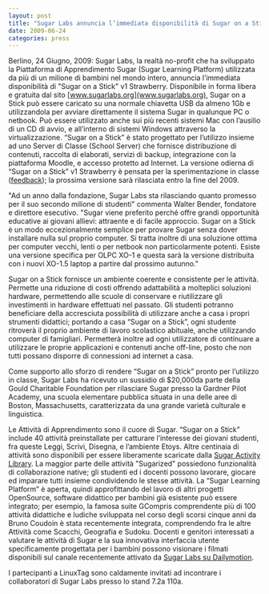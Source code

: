 ```yaml
---
layout: post
title: "Sugar Labs annuncia l’immediata disponibilità di Sugar on a Stick; La Piattaforma di Apprendimento in grado di funzionare su qualsiasi PC o Netbook disponibile in classe"
date: 2009-06-24
categories: press
---
```



Berlino, 24 Giugno, 2009: Sugar Labs, la realtà no-profit che ha sviluppato la
Piattaforma di Apprendimento Sugar (Sugar Learning Platform) utilizzata da più
di un milione di bambini nel mondo intero, annuncia l’immediata disponibilità
di "Sugar on a Stick" v1 Strawberry. Disponibile in forma libera e gratuita
dal sito [www.sugarlabs.org](www.sugarlabs.org), Sugar on a Stick può essere
caricato su una normale chiavetta USB da almeno 1Gb e utilizzandola per
avviare direttamente il sistema Sugar in qualunque PC o netbook. Può essere
utilizzato anche sui più recenti sistemi Mac con l’ausilio di un CD di avvio,
e all’interno di sistemi Windows attraverso la virtualizzazione. “Sugar on a
Stick” è stato progettato per l’utilizzo insieme ad uno Server di Classe
(School Server) che fornisce distribuzione di contenuti, raccolta di
elaborati, servizi di backup, integrazione con la piattaforma Moodle, e
accesso protetto ad Internet. La versione odierna di “Sugar on a Stick” v1
Strawberry è pensata per la sperimentazione in classe
([feedback](mailto:feedback@sugarlabs.org)); la prossima versione sarà
rilasciata entro la fine del 2009.

"Ad un anno dalla fondazione, Sugar Labs sta rilasciando quanto promesso per
il suo secondo milione di studenti" commenta Walter Bender, fondatore e
direttore esecutivo. "Sugar viene preferito perché offre grandi opportunità
educative ai giovani allievi: attraente e di facile approccio. Sugar on a
Stick è un modo eccezionalmente semplice per provare Sugar senza dover
installare nulla sul proprio computer. Si tratta inoltre di una soluzione
ottima per computer vecchi, lenti o per netbook non particolarmente potenti.
Esiste una versione specifica per OLPC XO-1 e questa sarà la versione
distribuita con i nuovi XO-1.5 laptop a partire dal prossimo autunno."

Sugar on a Stick fornisce un ambiente coerente e consistente per le attività.
Permette una riduzione di costi offrendo adattabilità a molteplici soluzioni
hardware, permettendo alle scuole di conservare e riutilizzare gli
investimenti in hardware effettuati nel passato. Gli studenti potranno
beneficiare della accresciuta possibilità di utilizzare anche a casa i propri
strumenti didattici; portando a casa “Sugar on a Stick”, ogni studente
ritroverà il proprio ambiente di lavoro scolastico abituale, anche utilizzando
computer di famigliari. Permetterà inoltre ad ogni utilizzatore di continuare
a utilizzare le proprie applicazioni e contenuti anche off-line, posto che non
tutti possano disporre di connessioni ad internet a casa.

Come supporto allo sforzo di rendere “Sugar on a Stick” pronto per l’utilizzo
in classe, Sugar Labs ha ricevuto un sussidio di $20,000da parte della Gould
Charitable Foundation per rilasciare Sugar presso la Gardner Pilot Academy,
una scuola elementare pubblica situata in una delle aree di Boston,
Massachusetts, caratterizzata da una grande varietà culturale e linguistica.

Le Attività di Apprendimento sono il cuore di Sugar. “Sugar on a Stick”
include 40 attività preinstallate per catturare l’interesse dei giovani
studenti, fra queste Leggi, Scrivi, Disegna, e l’ambiente Etoys. Altre
centinaia di attività sono disponibili per essere liberamente scaricate dalla
[Sugar Activity Library](http://activities.sugarlabs.org). La maggior parte
delle attività "Sugarized" possiedono funzionalità di collaborazione native;
gli studenti ed i docenti possono lavorare, giocare ed imparare tutti insieme
condividendo le stesse attività. La “Sugar Learning Platform” è aperta, quindi
approfittando del lavoro di altri progetti OpenSource, software didattico per
bambini già esistente può essere integrato; per esempio, la famosa suite
GCompris comprendente più di 100 attività didattiche e ludiche sviluppata nel
corso degli scorsi cinque anni da Bruno Coudoin è stata recentemente
integrata, comprendendo fra le altre Attività come Scacchi, Geografia e
Sudoku. Docenti e genitori interessati a valutare le attività di Sugar e la
sua innovativa interfaccia utente specificamente progettata per i bambini
possono visionare i filmati disponibili sul canale recentemente attivato da
[Sugar Labs su Dailymotion](http://www.dailymotion.com/sugarlabs).

I partecipanti a LinuxTag sono caldamente invitati ad incontrare i
collaboratori di Sugar Labs presso lo stand 7.2a 110a.

